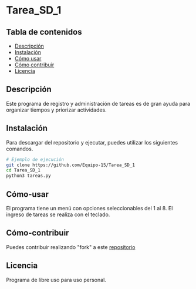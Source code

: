 # Tarea_SD_1

## Tabla de contenidos
- [Descripción](#Descripción)
- [Instalación](#Instalación)
- [Cómo usar](#Cómo-Usar)
- [Cómo contribuir](#Cómo-contribuir)
- [Licencia](#Licencia)

## Descripción
Este programa de registro y administración de tareas es de gran ayuda para organizar tiempos y priorizar actividades.

## Instalación
Para descargar del repositorio y ejecutar, puedes utilizar los siguientes comandos.

```bash
# Ejemplo de ejecución
git clone https://github.com/Equipo-15/Tarea_SD_1
cd Tarea_SD_1
python3 tareas.py
```
## Cómo-usar
El programa tiene un menú con opciones seleccionables del 1 al 8.
El ingreso de tareas se realiza con el teclado.

## Cómo-contribuir
Puedes contribuir realizando "fork" a este [repositorio](https://github.com/Equipo-15/Tarea_SD_1)

## Licencia
Programa de libre uso para uso personal.
